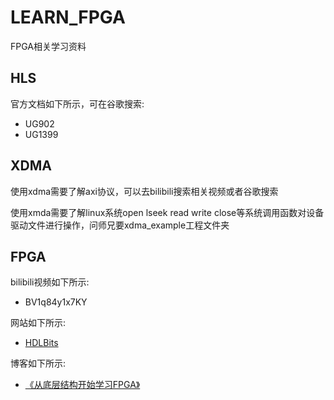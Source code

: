 # LEARN_FPGA

FPGA相关学习资料

## HLS

官方文档如下所示，可在谷歌搜索:

- UG902
- UG1399

## XDMA

使用xdma需要了解axi协议，可以去bilibili搜索相关视频或者谷歌搜索

使用xmda需要了解linux系统open lseek read write close等系统调用函数对设备驱动文件进行操作，问师兄要xdma_example工程文件夹

## FPGA

bilibili视频如下所示:

- BV1q84y1x7KY

网站如下所示:

- [HDLBits](https://hdlbits.01xz.net/wiki/Main_Page)

博客如下所示:

- [《从底层结构开始学习FPGA》](https://wuzhikai.blog.csdn.net/article/details/124973925)
